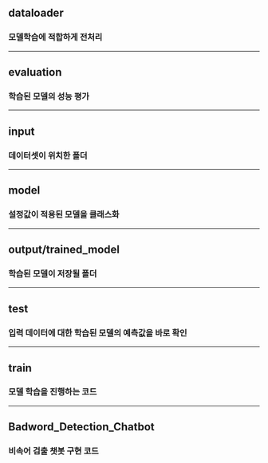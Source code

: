 ## dataloader
### 모델학습에 적합하게 전처리
---
## evaluation
### 학습된 모델의 성능 평가
---
## input
### 데이터셋이 위치한 폴더
---
## model
### 설정값이 적용된 모델을 클래스화
---
## output/trained_model
### 학습된 모델이 저장될 폴더
---
## test
### 입력 데이터에 대한 학습된 모델의 예측값을 바로 확인
---
## train
### 모델 학습을 진행하는 코드
---
## Badword_Detection_Chatbot
### 비속어 검출 챗봇 구현 코드
